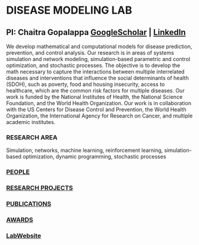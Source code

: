 # DISEASE MODELING LAB  
## PI: Chaitra Gopalappa [GoogleScholar](https://scholar.google.com/citations?hl=en&user=zN8ZMOgAAAAJ) | [LinkedIn](https://www.linkedin.com/feed/)

We develop mathematical and computational models for disease prediction, prevention, and control analysis. Our research is in areas of systems simulation and network modeling, simulation-based parametric and control optimization, and stochastic processes. The objective is to develop the math necessary to capture the interactions between multiple interrelated diseases and interventions that influence the social determinants of health (SDOH), such as poverty, food and housing insecurity, access to healthcare, which are the common risk factors for multiple diseases. Our work is funded by the National Institutes of Health, the National Science Foundation, and the World Health Organization. Our work is in collaboration with the US Centers for Disease Control and Prevention, the World Health Organization, the International Agency for Research on Cancer, and multiple academic institutes.

### RESEARCH AREA

Simulation, networks, machine learning, reinforcement learning, simulation-based optimization, dynamic programming, stochastic processes

### [PEOPLE](People.md)
### [RESEARCH PROJECTS](Projects.md) 
### [PUBLICATIONS](publications.md)    
### [AWARDS](Awards.md)    
### [LabWebsite](https://blogs.umass.edu/chaitrag/)  




